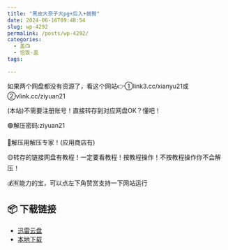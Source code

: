 ```yaml
---
title: "黑皮大奈子大pg+后入+翘臀"
date: 2024-06-16T09:48:54
slug: wp-4292
permalink: /posts/wp-4292/
categories:
  - 盖📺
  - 恰饭·盖
tags:

---
```


如果两个网盘都没有资源了，看这个网站👉①link3.cc/xianyu21或②vlink.cc/ziyuan21

(本站)不需要注册账号！直接转存到对应网盘OK？懂吧！

🟢解压密码:ziyuan21

🔵解压用解压专家！(应用商店有)

🟡转存的链接网盘有教程！一定要看教程！按教程操作！不按教程操作你不会解压！

💰🈶能力的宝，可以点左下角赞赏支持一下网站运行

## 📦 下载链接
- [迅雷云盘](https://blziyuan21.com/pay-download/4292?key=dea9b819c1&down_id=0)
- [本地下载](https://blziyuan21.com/pay-download/4292?key=dea9b819c1&down_id=1)

